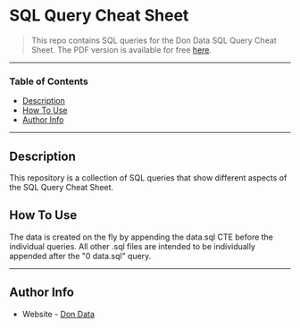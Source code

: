 # SQL Query Cheat Sheet

> This repo contains SQL queries for the Don Data SQL Query Cheat Sheet. The PDF version is available for free [here](https://www.dondata.ai/sqlcheatsheet).

---

### Table of Contents

- [Description](#description)
- [How To Use](#how-to-use)
- [Author Info](#author-info)

---

## Description

This repository is a collection of SQL queries that show different aspects of the SQL Query Cheat Sheet.

## How To Use

The data is created on the fly by appending the data.sql CTE before the individual queries. All other .sql files are intended to be individually appended after the "0 data.sql" query.

---

## Author Info

- Website - [Don Data](https://dondata.ai)
